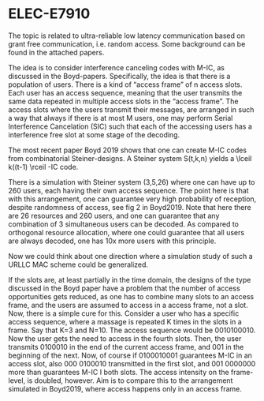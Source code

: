 # ELEC-E7910
The topic is related to ultra-reliable low latency communication based on grant free communication, i.e. random access. Some background can be found in the attached papers. 

The idea is to consider interference canceling codes with M-IC, as discussed in the Boyd-papers. Specifically, the idea is that there is a population of users. There is a kind of “access frame” of n access slots.  Each user has an access sequence, meaning that the user transmits the same data repeated in multiple access slots in the “access frame”. The access slots where the users transmit their messages, are arranged in such a way that always if there is at most M users, one may perform Serial Interference Cancelation (SIC) such that each of the accessing users has a interference free slot at some stage of the decoding. 

The most recent paper Boyd 2019 shows that one can create M-IC codes from combinatorial Steiner-designs. A Steiner system S(t,k,n) yields a \lceil k((t-1) \rceil -IC code. 

There is a simulation with Steiner system (3,5,26) where one can have up to 260 users, each having their own access sequence. The point here is that with this arrangement, one can guarantee very high probability of reception, despite randomness of access, see fig 2 in Boyd2019. Note that here there are 26 resources and 260 users, and one can guarantee that any combination of 3 simultaneous users can be decoded. As compared to orthogonal resource allocation, where one could guarantee that all users are always decoded, one has 10x more users with this principle. 

Now we could think about one direction where a simulation study of such a URLLC MAC scheme could be generalized.

If the slots are, at least partially in the time domain, the designs of the type discussed in the Boyd paper have a problem that the number of access opportunities gets reduced, as one has to combine many slots to an access frame, and the users are assumed to access in a access frame, not a slot. Now, there is a simple cure for this. Consider a user who has a specific access sequence, where a massage is repeated K times in the slots in a frame. Say that K=3 and N=10. The access sequence would be  0010100010. Now the user gets the need to access in the fourth slots. Then, the user transmits 0100010 in the end of the current access frame, and 001 in the beginning of the next. Now, of course if 0100010001 guarantees M-IC in an access slot, also 000 0100010 transmitted in the first slot, and 001 0000000 more than guarantees M-IC I both slots. The access intensity on the frame-level, is doubled, however. Aim is to compare this to the arrangement simulated in Boyd2019, where access happens only in an access frame. 
